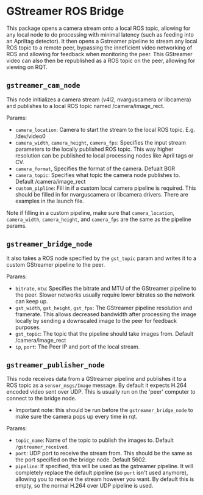 # GStreamer ROS Bridge
This package opens a camera stream onto a local ROS topic, allowing for any local node to do processing with minimal latency (such as feeding into an Apriltag detector). It then opens a Gstreamer pipeline to stream any local ROS topic to a remote peer, bypassing the inneficient video networking of ROS and allowing for feedback when monitoring the peer. This GStreamer video can also then be republished as a ROS topic on the peer, allowing for viewing on RQT.

## `gstreamer_cam_node`

This node initializes a camera stream (v4l2, nvarguscamera or libcamera) and publishes to a local ROS topic named /camera/image_rect.

Params:
- `camera_location`: Camera to start the stream to the local ROS topic. E.g. /dev/video0
- `camera_width`, `camera_height`, `camera_fps`: Specifies the input stream parameters to the locally published ROS topic. This way higher resolution can be published to local processing nodes like April tags or CV.
- `camera_format`, Specifies the format of the camera. Defualt BGR
- `camera_topic`: Specifies what topic the camera node publishes to. Default /camera/image_rect
- `custom_pipline`: Fill in if a custom local camera pipeline is required. This should be filled in for nvarguscamera or libcamera drivers. There are examples in the launch file.

Note if filling in a custom pipeline, make sure that `camera_location`, `camera_width`, `camera_height`, and `camera_fps` are the same as the pipeline params.

## `gstreamer_bridge_node`

It also takes a ROS node specified by the `gst_topic` param and writes it to a custom GStreamer pipeline to the peer.

Params:
- `bitrate`, `mtu`: Specifies the bitrate and MTU of the GStreamer pipeline to the peer. Slower networks usually require lower bitrates so the network can keep up.
- `gst_width`, `gst_height`, `gst_fps`: The GStreamer pipeline resolution and framerate. This allows decreased bandwidth after processing the image locally by sending a downscaled image to the peer for feedback purposes.
- `gst_topic`: The topic that the pipeline should take images from. Default /camera/image_rect
- `ip`, `port`: The Peer IP and port of the local stream.


## `gstreamer_publisher_node`

This node receives data from a GStreamer pipeline and publishes it to a ROS topic as a `sensor_msgs/Image` message.
By default it expects H.264 encoded video sent over UDP. This is usually run on the 'peer' computer to connect to the bridge node.

* Important note: this should be run before the `gstreamer_bridge_node` to make sure the camera pops up every time in rqt.

Params:
- `topic_name`: Name of the topic to publish the images to. Default `/gstreamer_received`.
- `port`: UDP port to receive the stream from. This should be the same as the port specified on the bridge node. Default 5602.
- `pipeline`: If specified, this will be used as the gstreamer pipeline. It will completely replace the default pipeline (so `port` isn't used anymore), allowing you to receive the stream however you want. By default this is empty, so the normal H.264 over UDP pipeline is used.
